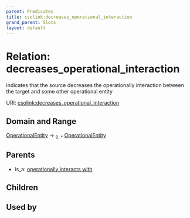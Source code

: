 ```yaml
---
parent: Predicates
title: csolink:decreases_operational_interaction
grand_parent: Slots
layout: default
---
```


# Relation: decreases_operational_interaction


indicates that the source decreases the operationally interaction between the target and some other operational entity

URI: [csolink:decreases_operational_interaction](https://w3id.org/csolink/vocab/decreases_operational_interaction)

## Domain and Range

[OperationalEntity](OperationalEntity.md) ->  <sub>0..*</sub> [OperationalEntity](OperationalEntity.md)

## Parents

 *  is_a: [operationally interacts with](operationally_interacts_with.md)

## Children


## Used by

